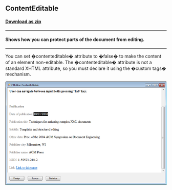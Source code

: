## ContentEditable
#### [Download as zip](https://grapecity.github.io/DownGit/#/home?url=https://github.com/GrapeCity/ComponentOne-WinForms-Samples/tree/master/NetFramework\XHtmlEditor\VB\ContentEditable)
____
#### Shows how you can protect parts of the document from editing.
____
You can set �contenteditable� attribute to �false� to make the content of an element non-editable.
The �contenteditable� attribute is not a standard XHTML attribute, so you must declare it using the �custom tags� mechanism.

![screenshot](screenshot.png)
